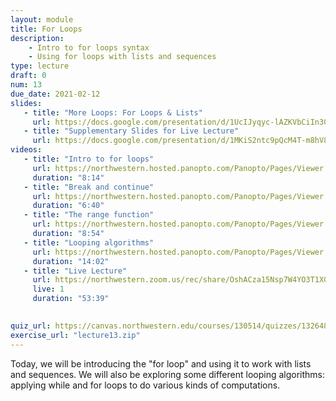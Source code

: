 ```yaml
---
layout: module
title: For Loops
description:
    - Intro to for loops syntax
    - Using for loops with lists and sequences
type: lecture
draft: 0
num: 13
due_date: 2021-02-12
slides: 
   - title: "More Loops: For Loops & Lists"
     url: https://docs.google.com/presentation/d/1UcIJyqyc-lAZKVbCiIn30jpfps2j-ivi_OmqufWF9_Y/edit?usp=sharing
   - title: "Supplementary Slides for Live Lecture"
     url: https://docs.google.com/presentation/d/1MKiS2ntc9pQcM4T-m8hV8gfNqdHndeHJzzYhs_XvamM/edit?usp=sharing
videos:
   - title: "Intro to for loops"
     url: https://northwestern.hosted.panopto.com/Panopto/Pages/Viewer.aspx?id=d1af7e48-8986-4977-8916-aca000062b1d
     duration: "8:14"
   - title: "Break and continue"
     url: https://northwestern.hosted.panopto.com/Panopto/Pages/Viewer.aspx?id=80684308-e025-426f-8c6b-aca000062a78
     duration: "6:40"
   - title: "The range function"
     url: https://northwestern.hosted.panopto.com/Panopto/Pages/Viewer.aspx?id=d4a3edac-bf1d-4cd0-bcf8-aca000062c1f
     duration: "8:54"
   - title: "Looping algorithms"
     url: https://northwestern.hosted.panopto.com/Panopto/Pages/Viewer.aspx?id=c111be39-de8e-4e3d-9d00-aca000062b97
     duration: "14:02"
   - title: "Live Lecture"
     url: https://northwestern.zoom.us/rec/share/OshACza15Nsp7W4YO3T1XGLbFg436Zr1SkB7Dk3qqOuYpyDZligs3maOzj6rp9yU.g7P8V847tFNJdhoK
     live: 1
     duration: "53:39"

     
quiz_url: https://canvas.northwestern.edu/courses/130514/quizzes/132648/
exercise_url: "lecture13.zip"
---
```


Today, we will be introducing the "for loop" and using it to work with lists and sequences. We will also be exploring some different looping algorithms: applying while and for loops to do various kinds of computations.
